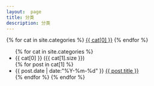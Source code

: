 ```yaml
---
layout:  page
title: 分类
description: 分类
---
```


<div class="tagcloud upper gray">
{% for cat in site.categories %}
<a href="#{{ cat[0] }}">{{ cat[0] }}</a>
{% endfor %}
</div>

<ul class="archive">
{% for cat in site.categories %}
	<li class="year" id="{{ cat[0] }}">{{ cat[0] }} ({{ cat[1].size }})</li>
	{% for post in cat[1] %}
	<li class="item">
		<time datetime="{{ post.date | date:"%Y-%m-%d" }}">{{ post.date | date:"%Y-%m-%d" }}</time>
		<a href="{{ post.url }}" title="{{ post.title }}">{{ post.title }}</a>
	</li>
	{% endfor %}
{% endfor %}
</ul>
